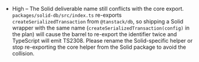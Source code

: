 - High – The Solid deliverable name still conflicts with the core export. `packages/solid-db/src/index.ts` re-exports `createSerializedTransaction` from `@tanstack/db`, so shipping a Solid wrapper with the same name (`createSerializedTransaction(config)` in the plan) will cause the barrel to re-export the identifier twice and TypeScript will emit TS2308. Please rename the Solid-specific helper or stop re-exporting the core helper from the Solid package to avoid the collision.
